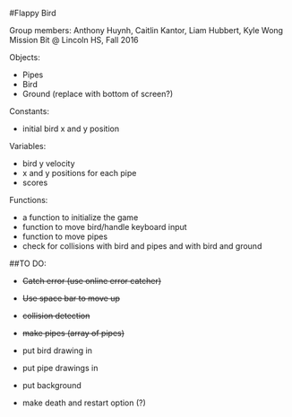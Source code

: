 #Flappy Bird

Group members: Anthony Huynh, Caitlin Kantor, Liam Hubbert, Kyle Wong
Mission Bit @ Lincoln HS, Fall 2016
 
Objects:
- Pipes
- Bird
- Ground (replace with bottom of screen?)

Constants:
- initial bird x and y position

Variables:
- bird y velocity
- x and y positions for each pipe 
- scores

Functions:
- a function to initialize the game
- function to move bird/handle keyboard input
- function to move pipes
- check for collisions with bird and pipes and with bird and ground

##TO DO:
- ~~Catch error (use online error catcher)~~
- ~~Use space bar to move up~~
- ~~collision detection~~
- ~~make pipes (array of pipes)~~


- put bird drawing in 
- put pipe drawings in
- put background
- make death and restart option (?)
